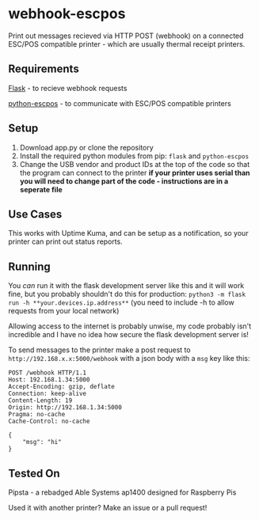 # webhook-escpos
Print out messages recieved via HTTP POST (webhook) on a connected ESC/POS compatible printer - which are usually thermal receipt printers.

## Requirements
[Flask](https://flask.palletsprojects.com/en) - to recieve webhook requests

[python-escpos](https://python-escpos.readthedocs.io/en/latest/) - to communicate with ESC/POS compatible printers

## Setup
1. Download app.py or clone the repository
2. Install the required python modules from pip: `flask` and `python-escpos`
3. Change the USB vendor and product IDs at the top of the code so that the program can connect to the printer **if your printer uses serial than you will need to change part of the code - instructions are in a seperate file**

## Use Cases
This works with Uptime Kuma, and can be setup as a notification, so your printer can print out status reports.


## Running
You _can_ run it with the flask development server like this and it will work fine, but you probably shouldn't do this for production:
`python3 -m flask run -h **your.devices.ip.address**` (you need to include -h to allow requests from your local network)

Allowing access to the internet is probably unwise, my code probably isn't incredible and I have no idea how secure the flask development server is!

To send messages to the printer make a post request to `http://192.168.x.x:5000/webhook` with a json body with a `msg` key like this:
```
POST /webhook HTTP/1.1
Host: 192.168.1.34:5000
Accept-Encoding: gzip, deflate
Connection: keep-alive
Content-Length: 19
Origin: http://192.168.1.34:5000
Pragma: no-cache
Cache-Control: no-cache

{
    "msg": "hi"
}
```
## Tested On
Pipsta - a rebadged Able Systems ap1400 designed for Raspberry Pis

Used it with another printer? Make an issue or a pull request!
